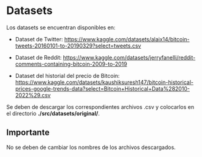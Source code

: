 # Datasets

Los datasets se encuentran disponibles en:

* Dataset de Twitter: <https://www.kaggle.com/datasets/alaix14/bitcoin-tweets-20160101-to-20190329?select=tweets.csv>

* Dataset de Reddit: <https://www.kaggle.com/datasets/jerryfanelli/reddit-comments-containing-bitcoin-2009-to-2019>

* Dataset del historial del precio de Bitcoin: <https://www.kaggle.com/datasets/kaushiksuresh147/bitcoin-historical-prices-google-trends-data?select=Bitcoin+Historical+Data%282010-2022%29.csv>

Se deben de descargar los correspondientes archivos .csv y colocarlos en el directorio **./src/datasets/original/**.

## Importante

No se deben de cambiar los nombres de los archivos descargados.
